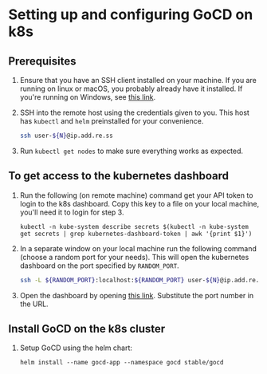 # Setting up and configuring GoCD on k8s

## Prerequisites

1. Ensure that you have an SSH client installed on your machine. If you are running on linux or macOS, you probably already have it installed. If you're running on Windows, see [this link](https://www.chiark.greenend.org.uk/~sgtatham/putty/latest.html).
2. SSH into the remote host using the credentials given to you. This host has `kubectl` and `helm` preinstalled for your convenience.

    ```bash
    ssh user-${N}@ip.add.re.ss
    ```

3. Run `kubectl get nodes` to make sure everything works as expected.

## To get access to the kubernetes dashboard

1. Run the following (on remote machine) command get your API token to login to the k8s dashboard. Copy this key to a file on your local machine, you'll need it to login for step 3.

    ```shell
    kubectl -n kube-system describe secrets $(kubectl -n kube-system get secrets | grep kubernetes-dashboard-token | awk '{print $1}')
    ```

2. In a separate window on your local machine run the following command (choose a random port for your needs). This will open the kubernetes dashboard on the port specified by `RANDOM_PORT`.

    ```bash
    ssh -L ${RANDOM_PORT}:localhost:${RANDOM_PORT} user-${N}@ip.add.re.ss /snap/bin/kubectl proxy -p ${RANDOM_PORT}
    ```

3. Open the dashboard by opening [this link](http://localhost:8001/api/v1/namespaces/kubernetes-dashboard/services/https:kubernetes-dashboard:/proxy/). Substitute the port number in the URL.


## Install GoCD on the k8s cluster

1. Setup GoCD using the helm chart:

    ```shell
    helm install --name gocd-app --namespace gocd stable/gocd
    ```

